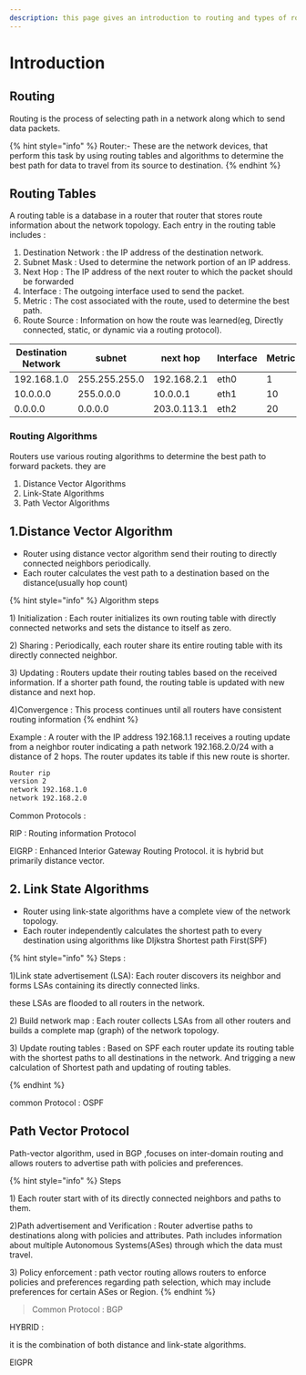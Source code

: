 ```yaml
---
description: this page gives an introduction to routing and types of routing
---
```


# Introduction



## Routing&#x20;

Routing is the process of selecting path in a network along which to send data packets.



{% hint style="info" %}
Router:- These are the network devices, that perform this task by using routing tables and algorithms to determine the best path for data to travel from its source to destination.
{% endhint %}

## Routing Tables&#x20;

A routing table is a database in a router that router that stores route information about the network topology. Each entry in the routing table includes :



1. Destination Network : the IP address of the destination network.
2. Subnet Mask : Used to determine the network portion of an IP address.
3. Next Hop : The IP address of the next router to which the packet should be forwarded
4. Interface : The outgoing interface used to send the packet.
5. Metric : The cost associated with the route, used to determine the best path.
6. Route Source : Information on how the route was learned(eg, Directly connected, static, or dynamic via a routing protocol).



| Destination Network | subnet        | next hop    | Interface | Metric |
| ------------------- | ------------- | ----------- | --------- | ------ |
| 192.168.1.0         | 255.255.255.0 | 192.168.2.1 | eth0      | 1      |
| 10.0.0.0            | 255.0.0.0     | 10.0.0.1    | eth1      | 10     |
| 0.0.0.0             | 0.0.0.0       | 203.0.113.1 | eth2      | 20     |

### Routing Algorithms

Routers use various routing algorithms to determine the best path to forward packets. they are



1. Distance Vector Algorithms
2. Link-State Algorithms
3. Path Vector Algorithms



## 1.Distance Vector Algorithm

* Router using distance vector algorithm send their routing to directly connected neighbors periodically.
* Each router calculates the vest path to a destination based on the distance(usually hop count)



{% hint style="info" %}
Algorithm steps

1\) Initialization : Each router initializes its own routing table with directly connected networks and sets the distance to itself as zero.

2\) Sharing : Periodically, each router share its entire routing table with its directly connected neighbor.

3\) Updating : Routers update their routing tables based on the received information. If a shorter path found, the routing table is updated with new distance and next hop.

4\)Convergence : This process continues until all routers have consistent routing information
{% endhint %}



Example : A router with the IP address 192.168.1.1 receives a routing update from a neighbor router indicating a path network 192.168.2.0/24 with a distance of 2 hops. The router updates its table if this new route is shorter.



```sh
Router rip
version 2
network 192.168.1.0
network 192.168.2.0
```

Common Protocols :&#x20;

RIP : Routing information Protocol

&#x20;EIGRP : Enhanced Interior Gateway Routing Protocol. it is hybrid but primarily distance vector.



## 2. Link State Algorithms



* Router using link-state algorithms have a complete view of the network topology.
* Each router independently calculates the shortest path to every destination using algorithms like DIjkstra Shortest path First(SPF)



{% hint style="info" %}
Steps :&#x20;

1\)Link state advertisement (LSA): Each router discovers its neighbor and forms LSAs containing its directly connected links.

these LSAs are flooded to all routers in the network.

2\) Build network map : Each router collects LSAs from all other routers and builds a complete map (graph) of the network topology.

3\) Update routing tables : Based on SPF each router update its routing table with the shortest paths to all destinations in the network. And trigging a new calculation of Shortest path and updating of routing tables.

&#x20;
{% endhint %}

common Protocol : OSPF



## Path Vector Protocol

Path-vector algorithm, used in BGP ,focuses on inter-domain routing and allows routers to advertise path with policies and preferences.



{% hint style="info" %}
Steps&#x20;

1\) Each router start with of its directly connected neighbors and paths to them.

2\)Path advertisement and Verification : Router advertise paths to destinations along with policies and attributes. Path includes information about multiple Autonomous Systems(ASes) through which the data must travel.

3\) Policy enforcement : path vector routing allows routers to enforce policies and preferences regarding path selection, which may include preferences for certain ASes or Region.
{% endhint %}

> Common Protocol : BGP

HYBRID :&#x20;

it is the combination of both distance and link-state algorithms.

EIGPR

